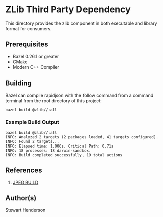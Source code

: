 # ZLib Third Party Dependency

This directory provides the zlib component in both executable and library format for consumers.

## Prerequisites

* Bazel 0.26.1 or greater
* CMake
* Modern C++ Compiler

## Building

Bazel can compile rapidjson with the follow command from a command terminal
from the root directory of this project:

```
bazel build @zlib//:all
```

### Example Build Output

```
bazel build @zlib//:all
INFO: Analyzed 2 targets (2 packages loaded, 41 targets configured).
INFO: Found 2 targets...
INFO: Elapsed time: 1.006s, Critical Path: 0.71s
INFO: 18 processes: 18 darwin-sandbox.
INFO: Build completed successfully, 19 total actions
```

## References

1. [JPEG BUILD](https://chromium.googlesource.com/external/github.com/tensorflow/tensorflow/+/refs/heads/0.6.0/jpeg.BUILD)

## Author(s)

Stewart Henderson
